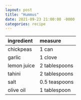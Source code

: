 ```yaml
---
layout: post
title: "Hummus"
date: 2021-09-23 21:00:00 -0000
categories: recipe
---
```


| ingredient   | measure           |
|:-------------|:------------------|
| chickpeas    | 1 can             |
| garlic       | 1 clove           |
| lemon juice  | 2 tablespoons     |
| tahini       | 2 tablespoons     |
| salt         | 0.5 teaspoons     |
| olive oil    | 1 tablespoon      |

